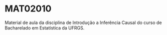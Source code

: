 # MAT02010
Material de aula da disciplina de Introdução a Inferência Causal do curso de Bacharelado em Estatística da UFRGS.
